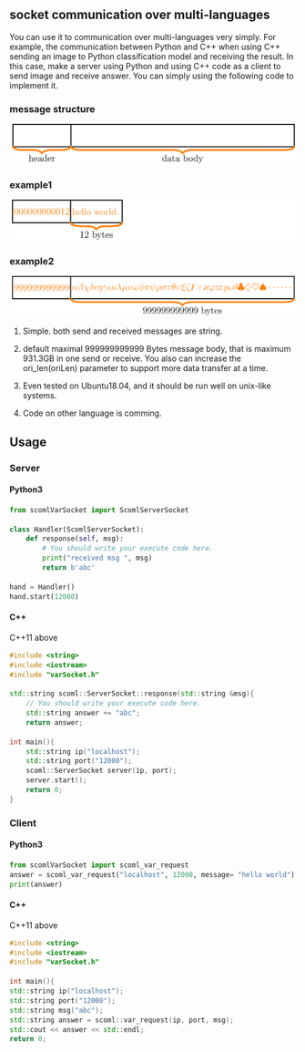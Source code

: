 ## socket communication over multi-languages

You can use it to communication over multi-languages very simply. For example, the communication between Python and C++ when using C++ sending an image to Python classification model and receiving the result. In this case, make a server using Python and using C++ code as a client to send image and receive answer. You can simply using the following code to implement it. 

### message structure
![data](imgs/explain.png)
### example1
![data](imgs/example1.png)
### example2
![data](imgs/example2.png)


1. Simple. both send and received messages are string.

2. default maximal 999999999999 Bytes message body, that is maximum 931.3GB in one send or receive. You also can increase the ori_len(oriLen) parameter to support more data transfer at a time.

3. Even tested on Ubuntu18.04, and it should be run well on unix-like systems.

4. Code on other language is comming. 


## Usage

### Server
#### Python3

```Python
from scomlVarSocket import ScomlServerSocket

class Handler(ScomlServerSocket):
    def response(self, msg):
        # You should write your execute code here.
        print("received msg ", msg)
        return b'abc'

hand = Handler()
hand.start(12000)
```

#### C++
C++11 above
```C++
#include <string>                                                                                               
#include <iostream>                                                                                             
#include "varSocket.h"                                                                                          
                                                                                                                
std::string scoml::ServerSocket::response(std::string &msg){
    // You should write your execute code here.
    std::string answer += "abc";
    return answer; 
                                                                                                                
int main(){ 
    std::string ip("localhost");
    std::string port("12000");
    scoml::ServerSocket server(ip, port);
    server.start(); 
    return 0;
}
```


### Client
#### Python3

```Python
from scomlVarSocket import scoml_var_request
answer = scoml_var_request("localhost", 12000, message= "hello world")
print(answer)
```


#### C++
C++11 above
```C++
#include <string>
#include <iostream>
#include "varSocket.h"

int main(){
std::string ip("localhost");
std::string port("12000"); 
std::string msg("abc"); 
std::string answer = scoml::var_request(ip, port, msg);
std::cout << answer << std::endl;
return 0;
```
